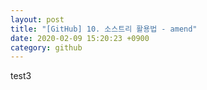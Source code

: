 ```yaml
---
layout: post
title: "[GitHub] 10. 소스트리 활용법 - amend"
date: 2020-02-09 15:20:23 +0900
category: github
---
```

test3